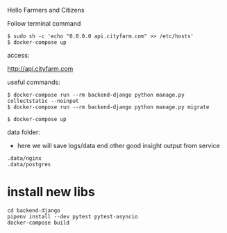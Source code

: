 Hello Farmers and Citizens

Follow terminal command

```
$ sudo sh -c 'echo "0.0.0.0 api.cityfarm.com" >> /etc/hosts'
$ docker-compose up
```

access: 

http://api.cityfarm.com

useful commands:

```shell
$ docker-compose run --rm backend-django python manage.py collectstatic --noinput
$ docker-compose run --rm backend-django python manage.py migrate

$ docker-compose up
```

data folder:

* here we will save logs/data end other good insight output from service
```shell
.data/nginx
.data/postgres
```
# install new libs 
```shell
cd backend-django
pipenv install --dev pytest pytest-asyncio
docker-compose build
```
